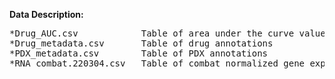 **Data Description:**<br>
<pre>
*Drug_AUC.csv            Table of area under the curve values for the in vitro high throughput screen. 0 is in-active, 1 is fully-active.
*Drug_metadata.csv       Table of drug annotations
*PDX_metadata.csv        Table of PDX annotations
*RNA_combat.220304.csv   Table of combat normalized gene expression values.
</pre>
